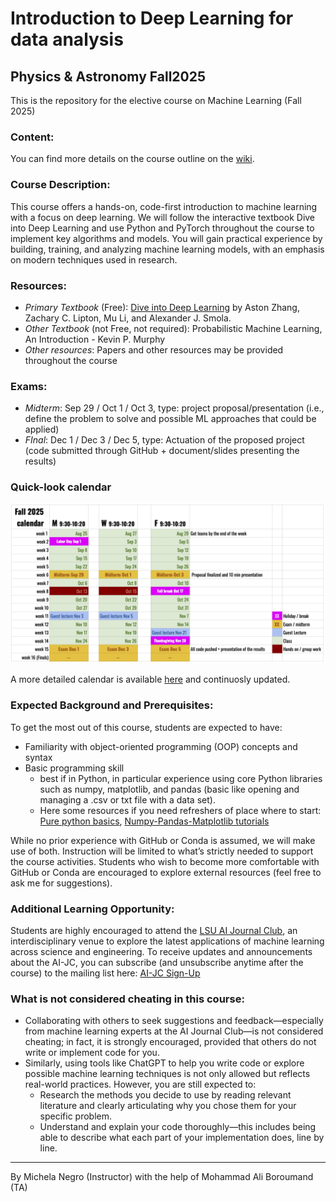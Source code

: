 # Introduction to Deep Learning for data analysis 
## Physics & Astronomy Fall2025
This is the repository for the elective course on Machine Learning (Fall 2025)

### Content: 
You can find more details on the course outline on the [wiki](https://github.com/nmik/P-A_ML_Fall2025/wiki).

### Course Description:
This course offers a hands-on, code-first introduction to machine learning with a focus on deep learning. We will follow the interactive textbook Dive into Deep Learning and use Python and PyTorch throughout the course to implement key algorithms and models. You will gain practical experience by building, training, and analyzing machine learning models, with an emphasis on modern techniques used in research.

### Resources:
- _Primary Textbook_ (Free): [Dive into Deep Learning](https://d2l.ai) by Aston Zhang, Zachary C. Lipton, Mu Li, and Alexander J. Smola.
- _Other Textbook_ (not Free, not required): Probabilistic Machine Learning, An Introduction - Kevin P. Murphy 
- _Other resources_: Papers and other resources may be provided throughout the course

### Exams:
- _Midterm_: Sep 29 / Oct 1 / Oct 3, type: project proposal/presentation (i.e., define the problem to solve and possible ML approaches that could be applied)
- _FInal_: Dec 1 / Dec 3 / Dec 5, type: Actuation of the proposed project (code submitted through GitHub + document/slides presenting the results)

### Quick-look calendar
![Alt text](images/calendar.png)

A more detailed calendar is available [here](https://docs.google.com/spreadsheets/d/161N_264dD8lJprTzIt-peCLHdnkwgoNFKvrW_4uoEZI/edit?gid=273294743#gid=273294743) and continuosly updated.


### Expected Background and Prerequisites:
To get the most out of this course, students are expected to have:
- Familiarity with object-oriented programming (OOP) concepts and syntax
- Basic programming skill 
  - best if in Python, in particular experience using core Python libraries such as numpy, matplotlib, and pandas (basic like opening and managing a .csv or txt file with a data set).
  - Here some resources if you need refreshers of place where to start: [Pure python basics](https://github.com/jvdkwast/Python3_Jupyter_Notebook/blob/7fa1d238d56b8baa6f19a90a37c273f8699c2bad/PythonIntro.ipynb), [Numpy-Pandas-Matplotlib tutorials](https://github.com/veb-101/Numpy-Pandas-Matplotlib-Tutorial?tab=readme-ov-file)

While no prior experience with GitHub or Conda is assumed, we will make use of both. Instruction will be limited to what’s strictly needed to support the course activities. Students who wish to become more comfortable with GitHub or Conda are encouraged to explore external resources (feel free to ask me for suggestions).


### Additional Learning Opportunity:
Students are highly encouraged to attend the [LSU AI Journal Club](https://www.lsu.edu/science/news_events/ai-journal-club.php), an interdisciplinary venue to explore the latest applications of machine learning across science and engineering. To receive updates and announcements about the AI-JC, you can subscribe (and unsubscribe anytime after the course) to the mailing list here: [AI-JC Sign-Up](https://mail.cct.lsu.edu/mailman/listinfo/ai-club)

### What is not considered cheating in this course:
- Collaborating with others to seek suggestions and feedback—especially from machine learning experts at the AI Journal Club—is not considered cheating; in fact, it is strongly encouraged, provided that others do not write or implement code for you.
- Similarly, using tools like ChatGPT to help you write code or explore possible machine learning techniques is not only allowed but reflects real-world practices. However, you are still expected to:
  - Research the methods you decide to use by reading relevant literature and clearly articulating why you chose them for your specific problem.
  - Understand and explain your code thoroughly—this includes being able to describe what each part of your implementation does, line by line.

__________________________________________
By Michela Negro (Instructor)
with the help of Mohammad Ali Boroumand (TA)
